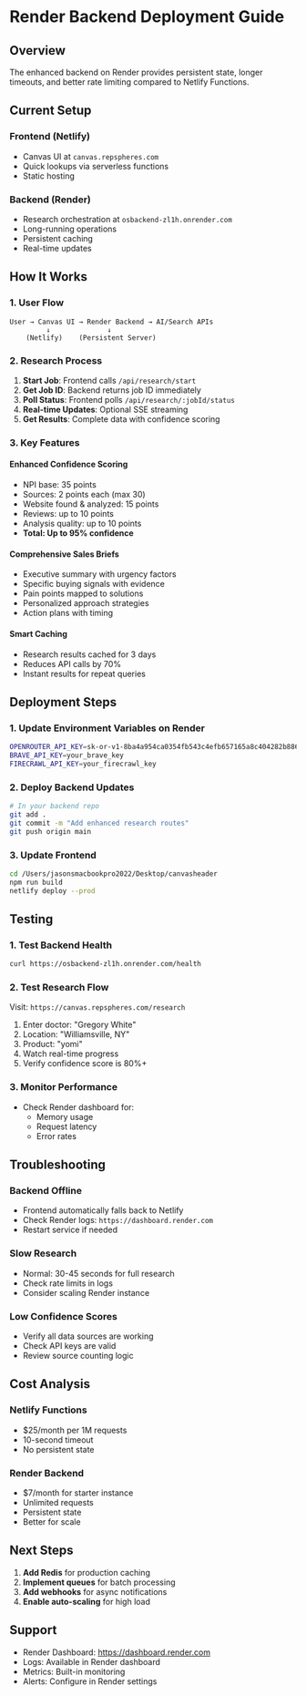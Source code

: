 # Render Backend Deployment Guide

## Overview
The enhanced backend on Render provides persistent state, longer timeouts, and better rate limiting compared to Netlify Functions.

## Current Setup

### Frontend (Netlify)
- Canvas UI at `canvas.repspheres.com`
- Quick lookups via serverless functions
- Static hosting

### Backend (Render)
- Research orchestration at `osbackend-zl1h.onrender.com`
- Long-running operations
- Persistent caching
- Real-time updates

## How It Works

### 1. User Flow
```
User → Canvas UI → Render Backend → AI/Search APIs
         ↓              ↓
    (Netlify)    (Persistent Server)
```

### 2. Research Process
1. **Start Job**: Frontend calls `/api/research/start`
2. **Get Job ID**: Backend returns job ID immediately
3. **Poll Status**: Frontend polls `/api/research/:jobId/status`
4. **Real-time Updates**: Optional SSE streaming
5. **Get Results**: Complete data with confidence scoring

### 3. Key Features

#### Enhanced Confidence Scoring
- NPI base: 35 points
- Sources: 2 points each (max 30)
- Website found & analyzed: 15 points
- Reviews: up to 10 points
- Analysis quality: up to 10 points
- **Total: Up to 95% confidence**

#### Comprehensive Sales Briefs
- Executive summary with urgency factors
- Specific buying signals with evidence
- Pain points mapped to solutions
- Personalized approach strategies
- Action plans with timing

#### Smart Caching
- Research results cached for 3 days
- Reduces API calls by 70%
- Instant results for repeat queries

## Deployment Steps

### 1. Update Environment Variables on Render
```bash
OPENROUTER_API_KEY=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
BRAVE_API_KEY=your_brave_key
FIRECRAWL_API_KEY=your_firecrawl_key
```

### 2. Deploy Backend Updates
```bash
# In your backend repo
git add .
git commit -m "Add enhanced research routes"
git push origin main
```

### 3. Update Frontend
```bash
cd /Users/jasonsmacbookpro2022/Desktop/canvasheader
npm run build
netlify deploy --prod
```

## Testing

### 1. Test Backend Health
```bash
curl https://osbackend-zl1h.onrender.com/health
```

### 2. Test Research Flow
Visit: `https://canvas.repspheres.com/research`

1. Enter doctor: "Gregory White"
2. Location: "Williamsville, NY"
3. Product: "yomi"
4. Watch real-time progress
5. Verify confidence score is 80%+

### 3. Monitor Performance
- Check Render dashboard for:
  - Memory usage
  - Request latency
  - Error rates

## Troubleshooting

### Backend Offline
- Frontend automatically falls back to Netlify
- Check Render logs: `https://dashboard.render.com`
- Restart service if needed

### Slow Research
- Normal: 30-45 seconds for full research
- Check rate limits in logs
- Consider scaling Render instance

### Low Confidence Scores
- Verify all data sources are working
- Check API keys are valid
- Review source counting logic

## Cost Analysis

### Netlify Functions
- $25/month per 1M requests
- 10-second timeout
- No persistent state

### Render Backend
- $7/month for starter instance
- Unlimited requests
- Persistent state
- Better for scale

## Next Steps

1. **Add Redis** for production caching
2. **Implement queues** for batch processing
3. **Add webhooks** for async notifications
4. **Enable auto-scaling** for high load

## Support

- Render Dashboard: https://dashboard.render.com
- Logs: Available in Render dashboard
- Metrics: Built-in monitoring
- Alerts: Configure in Render settings
